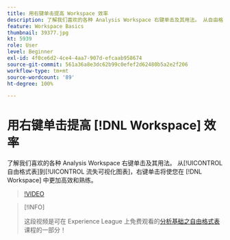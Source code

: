 ```yaml
---
title: 用右键单击提高 Workspace 效率
description: 了解我们喜欢的各种 Analysis Workspace 右键单击及其用法。 从自由格式表到流失可视化图表，右键单击操作可以让您更高效、更熟练地在工作区中进行操作。
feature: Workspace Basics
thumbnail: 39377.jpg
kt: 5939
role: User
level: Beginner
exl-id: 4f0ce6d2-4ce4-4aa7-907d-efcaab958674
source-git-commit: 561a36a8e3dc62b99c0efef2d62480b5a2e2f206
workflow-type: tm+mt
source-wordcount: '89'
ht-degree: 100%

---
```


# 用右键单击提高 [!DNL Workspace] 效率

了解我们喜欢的各种 Analysis Workspace 右键单击及其用法。 从[!UICONTROL 自由格式表]到[!UICONTROL 流失可视化图表]，右键单击将使您在 [!DNL Workspace] 中更加高效和熟练。

>[!VIDEO](https://video.tv.adobe.com/v/39377/?quality=12&learn=on)

>[!INFO]
>
> 这段视频是可在 Experience League 上免费观看的[分析基础之自由格式表](https://experienceleague.adobe.com/?recommended=Analytics-U-1-2020.3)课程的一部分！
